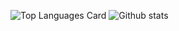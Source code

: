 ![Top Languages Card](https://github-readme-stats.vercel.app/api/top-langs/?username=BerkinSerin) ![Github stats](https://github-readme-stats.vercel.app/api?username=BerkinSerin&theme=highcontrast&show_icons=true&count_private=true)
